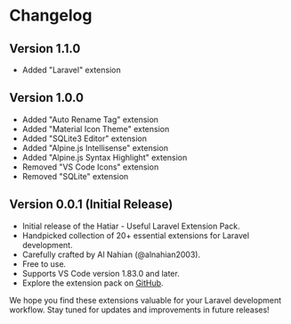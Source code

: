 # Changelog

## Version 1.1.0

- Added "Laravel" extension

## Version 1.0.0

- Added "Auto Rename Tag" extension
- Added "Material Icon Theme" extension
- Added "SQLite3 Editor" extension
- Added "Alpine.js Intellisense" extension
- Added "Alpine.js Syntax Highlight" extension
- Removed "VS Code Icons" extension
- Removed "SQLite" extension

## Version 0.0.1 (Initial Release)

- Initial release of the Hatiar - Useful Laravel Extension Pack.
- Handpicked collection of 20+ essential extensions for Laravel development.
- Carefully crafted by Al Nahian (@alnahian2003).
- Free to use.
- Supports VS Code version 1.83.0 and later.
- Explore the extension pack on [GitHub](https://github.com/alnahian2003/hatiar/blob/main/README.md).

We hope you find these extensions valuable for your Laravel development workflow. Stay tuned for updates and improvements in future releases!
